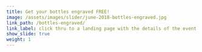 ```yaml
---
title: Get your bottles engraved FREE!
image: /assets/images/slider/june-2018-bottles-engraved.jpg
link_path: /bottles-engraved/
link_label: click thru to a landing page with the details of the event
show_slide: true
weight: 1
---
```


